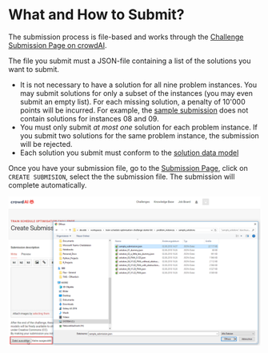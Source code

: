 # What and How to Submit?

The submission process is file-based and works through the [Challenge Submission Page on crowdAI](https://www.crowdai.org/challenges/train-schedule-optimisation-challenge/submissions).

The file you submit must a JSON-file containing a list of the solutions you want to submit. 

* It is not necessary to have a solution for all nine problem instances. You may submit solutions for only a subset of the instances (you may even submit an empty list). For each missing solution, a penalty of 10'000 points will be incurred. For example, the [sample submission](problem_instances/sample_solutions/sample_submission.json) does not contain solutions for instances 08 and 09.
* You must only submit _at most one_ solution for each problem instance. If you submit two solutions for the same problem instance, the submission will be rejected.
* Each solution you submit must conform to the [solution data model](output_data_model.md)

Once you have your submission file, go to the [Submission Page](https://www.crowdai.org/challenges/train-schedule-optimisation-challenge/submissions), click on `CREATE SUBMISION`, select the the submission file. The submission will complete automatically.

![](img/submission.png)
